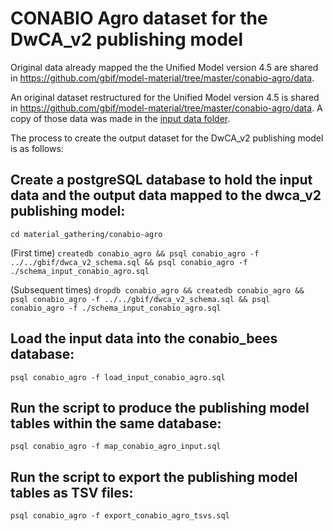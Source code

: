 # CONABIO Agro dataset for the DwCA_v2 publishing model

Original data already mapped the the Unified Model version 4.5 are shared in https://github.com/gbif/model-material/tree/master/conabio-agro/data.

An original dataset restructured for the Unified Model version 4.5 is shared in https://github.com/gbif/model-material/tree/master/conabio-agro/data. A copy of those data was made in the [input data folder](../input_data).

The process to create the output dataset for the DwCA_v2 publishing model is as follows:

## Create a postgreSQL database to hold the input data and the output data mapped to the dwca_v2 publishing model:
```cd material_gathering/conabio-agro```

(First time) ```createdb conabio_agro && psql conabio_agro -f ../../gbif/dwca_v2_schema.sql && psql conabio_agro -f ./schema_input_conabio_agro.sql```

(Subsequent times) ```dropdb conabio_agro && createdb conabio_agro && psql conabio_agro -f ../../gbif/dwca_v2_schema.sql && psql conabio_agro -f ./schema_input_conabio_agro.sql```

## Load the input data into the conabio_bees database:
```psql conabio_agro -f load_input_conabio_agro.sql```

## Run the script to produce the publishing model tables within the same database:
```psql conabio_agro -f map_conabio_agro_input.sql```

## Run the script to export the publishing model tables as TSV files:
```psql conabio_agro -f export_conabio_agro_tsvs.sql```

